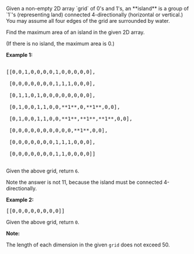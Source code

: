 
<p>Given a non-empty 2D array `grid` of 0's and 1's, an **island** is a group of `1`'s (representing land) connected 4-directionally (horizontal or vertical.)  You may assume all four edges of the grid are surrounded by water.


Find the maximum area of an island in the given 2D array.
(If there is no island, the maximum area is 0.)


**Example 1:**<br />
<pre>
[[0,0,1,0,0,0,0,1,0,0,0,0,0],
 [0,0,0,0,0,0,0,1,1,1,0,0,0],
 [0,1,1,0,1,0,0,0,0,0,0,0,0],
 [0,1,0,0,1,1,0,0,**1**,0,**1**,0,0],
 [0,1,0,0,1,1,0,0,**1**,**1**,**1**,0,0],
 [0,0,0,0,0,0,0,0,0,0,**1**,0,0],
 [0,0,0,0,0,0,0,1,1,1,0,0,0],
 [0,0,0,0,0,0,0,1,1,0,0,0,0]]
</pre>
Given the above grid, return `6`.

Note the answer is not 11, because the island must be connected 4-directionally.


**Example 2:**<br />
<pre>[[0,0,0,0,0,0,0,0]]</pre>
Given the above grid, return `0`.


**Note:**
The length of each dimension in the given `grid` does not exceed 50.

